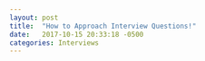 ```yaml
---
layout: post
title:  "How to Approach Interview Questions!"
date:   2017-10-15 20:33:18 -0500
categories: Interviews
---
```


